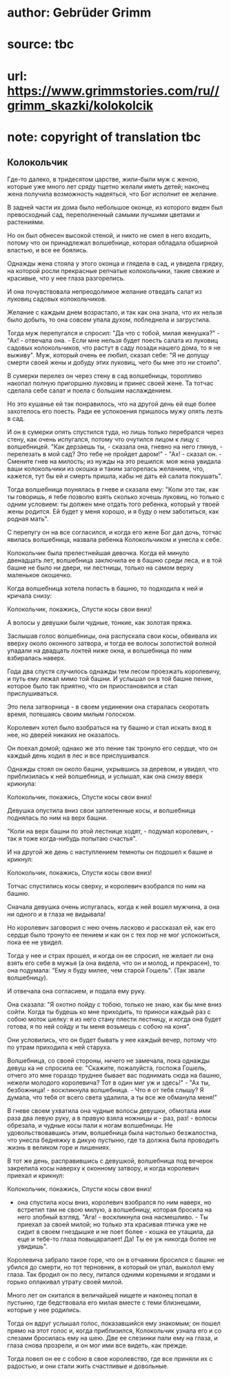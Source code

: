 # author: Gebrüder Grimm
# source: tbc
# url: https://www.grimmstories.com/ru//grimm_skazki/kolokolcik
# note: copyright of translation tbc

## Колокольчик 

Где-то далеко, в тридесятом царстве, жили-были муж с женою, которые уже
много лет сряду тщетно желали иметь детей; наконец жена получила
возможность надеяться, что Бог исполнит ее желание.

В задней части их дома было небольшое оконце, из которого виден был
превосходный сад, переполненный самыми лучшими цветами и растениями.

Но он был обнесен высокой стеной, и никто не смел в него входить, потому
что он принадлежал волшебнице, которая обладала обширной властью, и все
ее боялись.

Однажды жена стояла у этого оконца и глядела в сад, и увидела грядку, на
которой росли прекрасные репчатые колокольчики, такие свежие и красивые,
что у нее глаза разгорелись.

И она почувствовала непреодолимое желание отведать салат из луковиц
садовых колокольчиков.

Желание с каждым днем возрастало, и так как она знала, что их нельзя
было добыть, то она совсем упала духом, побледнела и загрустила.

Тогда муж перепугался и спросил: "Да что с тобой, милая женушка?" -
"Ах! - отвечала она. - Если мне нельзя будет поесть салата из луковиц
садовых колокольчиков, что растут в саду позади нашего дома, то я не
выживу". Муж, который очень ее любил, сказал себе: "Я не допущу смерти
своей жены и добуду этих луковиц, чего бы мне это ни стоило".

В сумерки перелез он через стену в сад волшебницы, торопливо накопал
полную пригоршню луковиц и принес своей жене. Та тотчас сделала себе
салат и поела с большим наслаждением.

Но это кушанье ей так понравилось, что на другой день ей еще более
захотелось его поесть. Ради ее успокоения пришлось мужу опять лезть в
сад.

И он в сумерки опять спустился туда, но лишь только перебрался через
стену, как очень испугался, потому что очутился лицом к лицу с
волшебницей. "Как дерзаешь ты, - сказала она, гневно на него глянув, -
перелезать в мой сад? Это тебе не пройдет даром!" - "Ах! - сказал
он. - Смените гнев на милость; из нужды на это решился: моя жена увидала
ваши колокольчики из окошка и таким загорелась желанием, что, кажется,
тут бы ей и смерть пришла, кабы не дать ей салата покушать".

Тогда волшебница поунялась в гневе и сказала ему: "Коли это так, как ты
говоришь, я тебе позволю взять сколько хочешь луковиц, но только с одним
условием: ты должен мне отдать того ребенка, который у твоей жены
родится. Ей будет у меня хорошо, и я буду о нем заботиться, как родная
мать".

С перепугу он на все согласился, и когда его жене Бог дал дочь, тотчас
явилась волшебница, назвала ребенка Колокольчиком и унесла к себе.

Колокольчик была прелестнейшая девочка. Когда ей минуло двенадцать лет,
волшебница заключила ее в башню среди леса, и в той башне не было ни
двери, ни лестницы, только на самом верху маленькое окошечко.

Когда волшебница хотела попасть в башню, то подходила к ней и кричала
снизу:

Колокольчик, покажись,
Спусти косы свои вниз!

А волосы у девушки были чудные, тонкие, как золотая пряжа.

Заслышав голос волшебницы, она распускала свои косы, обвивала их вверху
около оконного затвора, и тогда ее волосы золотистой волной упадали на
двадцать локтей ниже окна, и волшебница по ним взбиралась наверх.

Года два спустя случилось однажды тем лесом проезжать королевичу, и путь
ему лежал мимо той башни. И услышал он в той башне пение, которое было
так приятно, что он приостановился и стал прислушиваться.

Это пела затворница - в своем уединении она старалась скоротать время,
потешаясь своим милым голоском.

Королевич хотел было взобраться на ту башню и стал искать вход в нее, но
дверей никаких не оказалось.

Он поехал домой; однако же это пение так тронуло его сердце, что он
каждый день ходил в лес и все прислушивался.

Однажды стоял он около башни, укрывшись за деревом, и увидел, что
приблизилась к ней волшебница, и услышал, как она снизу вверх крикнула:

Колокольчик, покажись,
Спусти косы свои вниз!

Девушка опустила вниз свои заплетенные косы, и волшебница поднялась по
ним на верх башни.

"Коли на верх башни по этой лестнице ходят, - подумал королевич, - так
я тоже когда-нибудь попытаю счастья".

И на другой же день с наступлением темноты он подошел к башне и крикнул:

Колокольчик, покажись,
Спусти косы свои вниз!

Тотчас спустились косы сверху, и королевич взобрался по ним на башню.

Сначала девушка очень испугалась, когда к ней вошел мужчина, а она ни
одного и в глаза не видывала!

Но королевич заговорил с нею очень ласково и рассказал ей, как его
сердце было тронуто ее пением и как он с тех пор не мог успокоиться,
пока ее не увидел.

Тогда у нее и страх прошел, и когда он ее спросил, не желает ли она
взять его себе в мужья (а она видела, что он и молод, и прекрасен), то
она подумала: "Ему я буду милее, чем старой Гошель". (Так звали
волшебницу).

И отвечала она согласием, и подала ему руку.

Она сказала: "Я охотно пойду с тобою, только не знаю, как бы мне вниз
сойти. Когда ты будешь ко мне приходить, то приноси каждый раз с собою
моток шелку: я из него стану плести лестницу, и когда она будет готова,
я по ней сойду и ты меня возьмешь с собою на коня".

Они условились, что он будет бывать у нее каждый вечер, потому что по
утрам приходила к ней старуха.

Волшебница, со своей стороны, ничего не замечала, пока однажды девуш ка
не спросила ее: "Скажите, пожалуйста, госпожа Гошель, отчего это мне
гораздо труднее бывает вас поднимать сюда на башню, нежели молодого
королевича? Тот в один миг уж и здесь!" - "Ах ты, безбожница! -
воскликнула волшебница. - Что я от тебя слышу? Я думала, что тебя от
всего света удалила, а ты все же обманула меня!"

В гневе своем ухватила она чудные волосы девушки, обмотала ими раза два
левую руку, а в правую взяла ножницы и - раз, раз! - волосы обрезала, и
чудные косы пали к ногам волшебницы. Не удовольствовавшись этим,
волшебница была настолько безжалостна, что унесла бедняжку в дикую
пустыню, где та должна была проводить жизнь в великом горе и лишениях.

В тот же день, расправившись с девушкой, волшебница под вечерок
закрепила косы наверху к оконному затвору, и когда королевич приехал и
крикнул:

Колокольчик, покажись,
Спусти косы свои вниз!

- она спустила косы вниз, королевич взобрался по ним наверх, но
встретил там не свою милую, а волшебницу, которая бросила на него
злобный взгляд. "Ага! - воскликнула она насмешливо. - Ты приехал за
своей милой; но только эта красивая птичка уже не сидит в своем
гнездышке и не поет более - кошка ее утащила, да еще и тебе-то глаза
повыцарапает! Да! Ты ее уж никогда более не увидишь".

Королевича забрало такое горе, что он в отчаянии бросился с башни: не
убился до смерти, но тот терновник, в который он упал, выколол ему
глаза. Так бродил он по лесу, питался одними кореньями и ягодами и
горько оплакивал утрату своей милой.

Много лет он скитался в величайшей нищете и наконец попал в пустыню, где
бедствовала его милая вместе с теми близнецами, которые у нее родились.

Тогда он вдруг услышал голос, показавшийся ему знакомым; он пошел прямо
на этот голос и, когда приблизился, Колокольчик узнала его и со слезами
бросилась ему на шею. Две ее слезинки пали ему на глаза, и глаза снова
прозрели, и он мог ими все видеть, как прежде.

Тогда повел он ее с собою в свое королевство, где все приняли их с
радостью, и они стали жить счастливые и довольные.
